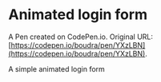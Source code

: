 # Animated login form

A Pen created on CodePen.io. Original URL: [https://codepen.io/boudra/pen/YXzLBN](https://codepen.io/boudra/pen/YXzLBN).

A simple animated login form
